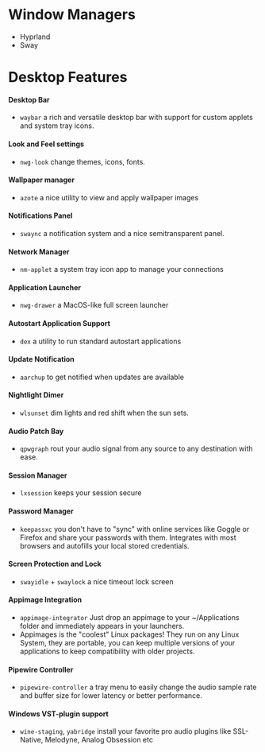 # Window Managers
- Hyprland
- Sway
# Desktop Features

#### Desktop Bar
- `waybar` a rich and versatile desktop bar with support for custom applets and system tray icons.
#### Look and Feel settings
- `nwg-look` change themes, icons, fonts.
#### Wallpaper manager
- `azote` a nice utility to view and apply wallpaper images
#### Notifications Panel
- `swaync` a notification system and a nice semitransparent panel.
#### Network Manager
- `nm-applet` a system tray icon app to manage your connections
#### Application Launcher
- `nwg-drawer` a MacOS-like full screen launcher
#### Autostart Application Support
- `dex` a utility to run standard autostart applications
#### Update Notification
- `aarchup` to get notified when updates are available
#### Nightlight Dimer
- `wlsunset` dim lights and red shift when the sun sets.
#### Audio Patch Bay
- `qpwgraph` rout your audio signal from any source to any destination with ease.
#### Session Manager
- `lxsession` keeps your session secure
#### Password Manager
- `keepassxc` you don't have to "sync" with online services like Goggle or Firefox and share your passwords with them. Integrates with most browsers and autofills your local stored credentials. 
#### Screen Protection and Lock
- `swayidle` + `swaylock` a nice timeout lock screen
#### Appimage Integration
- `appimage-integrator` Just drop an appimage to your ~/Applications folder and immediately appears in your launchers. 
- Appimages is the "coolest" Linux packages! They run on any Linux System, they are portable, you can keep multiple versions of your applications to keep compatibility with older projects.
#### Pipewire Controller
- `pipewire-controller` a tray menu to easily change the audio sample rate and buffer size for lower latency or better performance.
#### Windows VST-plugin support
- `wine-staging`, `yabridge` install your favorite pro audio plugins like SSL-Native, Melodyne, Analog Obsession etc
